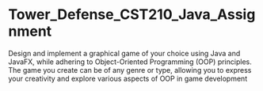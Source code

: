 # Tower_Defense_CST210_Java_Assignment
Design and implement a graphical game of your choice using Java and JavaFX, while adhering to Object-Oriented Programming (OOP) principles. The game you create can be of any genre or type, allowing you to express your creativity and explore various aspects of OOP in game development
